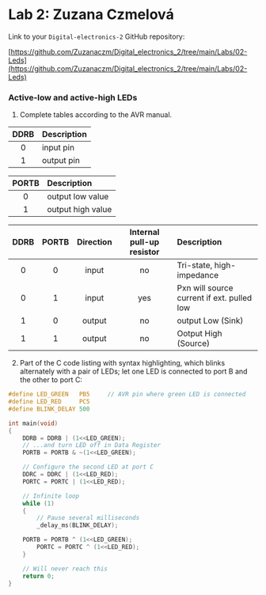 # Lab 2: Zuzana Czmelová

Link to your `Digital-electronics-2` GitHub repository:

   [https://github.com/Zuzanaczm/Digital_electronics_2/tree/main/Labs/02-Leds](https://github.com/Zuzanaczm/Digital_electronics_2/tree/main/Labs/02-Leds)


### Active-low and active-high LEDs

1. Complete tables according to the AVR manual.

| **DDRB** | **Description** |
| :-: | :-- |
| 0 | input pin |
| 1 | output pin |

| **PORTB** | **Description** |
| :-: | :-- |
| 0 | output low value |
| 1 | output high value |

| **DDRB** | **PORTB** | **Direction** | **Internal pull-up resistor** | **Description** |
| :-: | :-: | :-: | :-: | :-- |
| 0 | 0 | input | no | Tri-state, high-impedance |
| 0 | 1 | input | yes | Pxn will source current if ext. pulled low|
| 1 | 0 | output| no | output Low (Sink)|
| 1 | 1 | output | no | Ootput High (Source)|

2. Part of the C code listing with syntax highlighting, which blinks alternately with a pair of LEDs; let one LED is connected to port B and the other to port C:

```c
#define LED_GREEN   PB5     // AVR pin where green LED is connected
#define LED_RED     PC5
#define BLINK_DELAY 500

int main(void)
{
    DDRB = DDRB | (1<<LED_GREEN);
    // ...and turn LED off in Data Register
    PORTB = PORTB & ~(1<<LED_GREEN);

    // Configure the second LED at port C
    DDRC = DDRC | (1<<LED_RED);
    PORTC = PORTC | (1<<LED_RED);

    // Infinite loop
    while (1)
    {
        // Pause several milliseconds
        _delay_ms(BLINK_DELAY);

	PORTB = PORTB ^ (1<<LED_GREEN);
        PORTC = PORTC ^ (1<<LED_RED);
    }

    // Will never reach this
    return 0;
}
```
